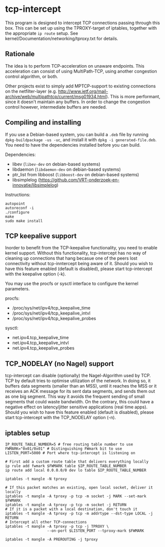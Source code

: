 tcp-intercept
=============

This program is designed to intercept TCP connections passing through this box.
This can be set up using the TPROXY-target of iptables, together with the
appropriate `ip route` setup. See kernel/Documentation/networking/tproxy.txt for
details.


Rationale
---------

The idea is to perform TCP-acceleration on unaware endpoints. This acceleration
can consist of using MultiPath-TCP, using another congestion control algorithm,
or both.

Other projects exist to simply add MPTCP-support to existing connections on the
netfilter-layer (e.g.
http://www.ietf.org/mail-archive/web/multipathtcp/current/msg01934.html). This
is more performant, since it doesn't maintain any buffers.
In order to change the congestion control however, intermediate buffers are
needed.


Compiling and installing
------------------------

If you use a Debian-based system, you can build a `.deb` file by running
`dpkg-buildpackage -us -uc`, and install it with `dpkg -i generated-file.deb`.
You need to have the dependencies installed before you can build.

Dependencies:

* libev (`libev-dev` on debian-based systems)
* libdaemon (`libdaemon-dev` on debian-based systems)
* ptr_list from libboost (`libboost-dev` on debian-based systems)
* libsimplelog (https://github.com/VRT-onderzoek-en-innovatie/libsimplelog)

Instructions:

```
autopoint
autoreconf -i
./configure
make
sudo make install
```

TCP keepalive support
------------------------
Inorder to benefit from the TCP-keepalive functionality, you need to enable 
kernel support. Without this functionality, tcp-intercept has no way of 
cleaning up connections that hang becasue one of the peers lost connectivity 
without tcp-inntercept being aware of it. Should you wish to have this feature 
enabled (default is disabled), please start tcp-intercept with the keepalive 
option (-k).

You may use the procfs or sysctl interface to configure the kernel parameters.

procfs:
 * /proc/sys/net/ipv4/tcp_keepalive_time
 * /proc/sys/net/ipv4/tcp_keepalive_intvl
 * /proc/sys/net/ipv4/tcp_keepalive_probes
 
sysctl:
 * net.ipv4.tcp_keepalive_time
 * net.ipv4.tcp_keepalive_intvl
 * net.ipv4.tcp_keepalive_probes


TCP_NODELAY (no Nagel) support
-----------------------
tcp-intercept can disable (optionally) the Nagel-Algorithm used by TCP. TCP by default 
tries to optimise utilization of the network. In doing so, it buffers data segments 
(smaller than an MSS), until it reaches the MSS or it receives an ACK message for its 
sent data segments, and sends them out as one big segment. This way it avoids the 
frequent sending of small segments that could waste bandwidth. On the contrary, this 
could have a negative effect on latency/jitter sensitive applications (real time apps). 
Should you wish to have this feature enabled (default is disabled), please start 
tcp-intercept with the TCP_NODELAY option (-n).

iptables setup
-------------
```
IP_ROUTE_TABLE_NUMBER=5 # free routing table number to use
FWMARK="0x01/0x01" # Distinguishing FWmark bit to use
LISTEN_PORT=5000 # Port where tcp-intercept is listening on

# First add a custom route table that delivers everything locally
ip rule add fwmark $FWMARK table $IP_ROUTE_TABLE_NUMBER
ip route add local 0.0.0.0/0 dev lo table $IP_ROUTE_TABLE_NUMBER

iptables -t mangle -N tproxy

# If this packet matches an existing, open local socket, deliver it locally
iptables -t mangle -A tproxy -p tcp -m socket -j MARK --set-mark $FWMARK
iptables -t mangle -A tproxy -p tcp -m socket -j RETURN
# If it is a packet with a local destination, don't touch it
iptables -t mangle -A tproxy -p tcp -m addrtype --dst-type LOCAL -j RETURN
# Intercept all other TCP-connections
iptables -t mangle -A tproxy -p tcp -j TPROXY \
                   --on-port $LISTEN_PORT --tproxy-mark $FWMARK

iptables -t mangle -A PREROUTING -j tproxy
```
